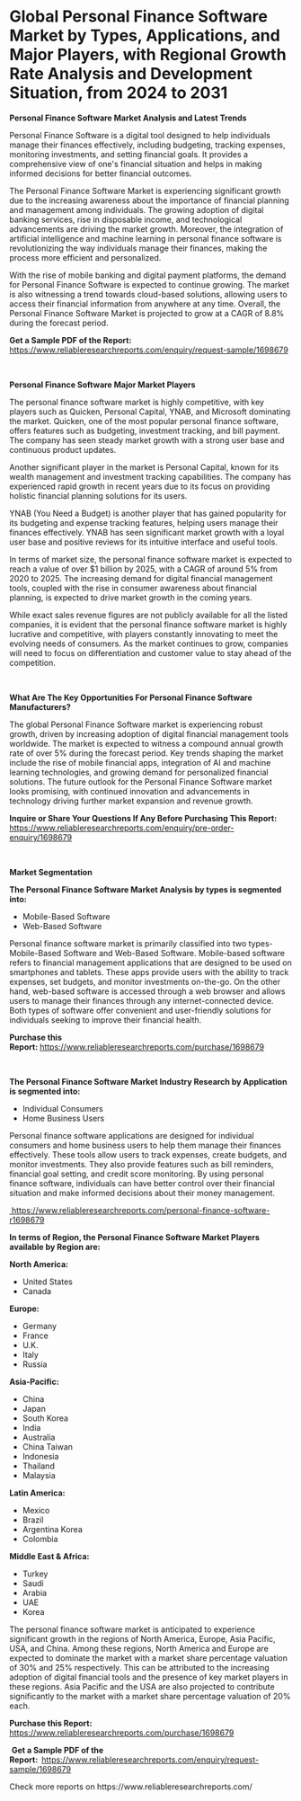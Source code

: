 <p><h1>Global Personal Finance Software Market by Types, Applications, and Major Players, with Regional Growth Rate Analysis and Development Situation, from 2024 to 2031</h1></p><p><strong>Personal Finance Software Market Analysis and Latest Trends</strong></p>
<p><p>Personal Finance Software is a digital tool designed to help individuals manage their finances effectively, including budgeting, tracking expenses, monitoring investments, and setting financial goals. It provides a comprehensive view of one's financial situation and helps in making informed decisions for better financial outcomes.</p><p>The Personal Finance Software Market is experiencing significant growth due to the increasing awareness about the importance of financial planning and management among individuals. The growing adoption of digital banking services, rise in disposable income, and technological advancements are driving the market growth. Moreover, the integration of artificial intelligence and machine learning in personal finance software is revolutionizing the way individuals manage their finances, making the process more efficient and personalized.</p><p>With the rise of mobile banking and digital payment platforms, the demand for Personal Finance Software is expected to continue growing. The market is also witnessing a trend towards cloud-based solutions, allowing users to access their financial information from anywhere at any time. Overall, the Personal Finance Software Market is projected to grow at a CAGR of 8.8% during the forecast period.</p></p>
<p><strong>Get a Sample PDF of the Report:&nbsp;</strong> <a href="https://www.reliableresearchreports.com/enquiry/request-sample/1698679">https://www.reliableresearchreports.com/enquiry/request-sample/1698679</a></p>
<p>&nbsp;</p>
<p><strong>Personal Finance Software Major Market Players</strong></p>
<p><p>The personal finance software market is highly competitive, with key players such as Quicken, Personal Capital, YNAB, and Microsoft dominating the market. Quicken, one of the most popular personal finance software, offers features such as budgeting, investment tracking, and bill payment. The company has seen steady market growth with a strong user base and continuous product updates.</p><p>Another significant player in the market is Personal Capital, known for its wealth management and investment tracking capabilities. The company has experienced rapid growth in recent years due to its focus on providing holistic financial planning solutions for its users.</p><p>YNAB (You Need a Budget) is another player that has gained popularity for its budgeting and expense tracking features, helping users manage their finances effectively. YNAB has seen significant market growth with a loyal user base and positive reviews for its intuitive interface and useful tools.</p><p>In terms of market size, the personal finance software market is expected to reach a value of over $1 billion by 2025, with a CAGR of around 5% from 2020 to 2025. The increasing demand for digital financial management tools, coupled with the rise in consumer awareness about financial planning, is expected to drive market growth in the coming years.</p><p>While exact sales revenue figures are not publicly available for all the listed companies, it is evident that the personal finance software market is highly lucrative and competitive, with players constantly innovating to meet the evolving needs of consumers. As the market continues to grow, companies will need to focus on differentiation and customer value to stay ahead of the competition.</p></p>
<p>&nbsp;</p>
<p><strong>What Are The Key Opportunities For Personal Finance Software Manufacturers?</strong></p>
<p><p>The global Personal Finance Software market is experiencing robust growth, driven by increasing adoption of digital financial management tools worldwide. The market is expected to witness a compound annual growth rate of over 5% during the forecast period. Key trends shaping the market include the rise of mobile financial apps, integration of AI and machine learning technologies, and growing demand for personalized financial solutions. The future outlook for the Personal Finance Software market looks promising, with continued innovation and advancements in technology driving further market expansion and revenue growth.</p></p>
<p><strong>Inquire or Share Your Questions If Any Before Purchasing This Report:</strong> <a href="https://www.reliableresearchreports.com/enquiry/pre-order-enquiry/1698679">https://www.reliableresearchreports.com/enquiry/pre-order-enquiry/1698679</a></p>
<p>&nbsp;</p>
<p><strong>Market Segmentation</strong></p>
<p><strong>The Personal Finance Software Market Analysis by types is segmented into:</strong></p>
<p><ul><li>Mobile-Based Software</li><li>Web-Based Software</li></ul></p>
<p><p>Personal finance software market is primarily classified into two types- Mobile-Based Software and Web-Based Software. Mobile-based software refers to financial management applications that are designed to be used on smartphones and tablets. These apps provide users with the ability to track expenses, set budgets, and monitor investments on-the-go. On the other hand, web-based software is accessed through a web browser and allows users to manage their finances through any internet-connected device. Both types of software offer convenient and user-friendly solutions for individuals seeking to improve their financial health.</p></p>
<p><strong>Purchase this Report:&nbsp;</strong><a href="https://www.reliableresearchreports.com/purchase/1698679">https://www.reliableresearchreports.com/purchase/1698679</a></p>
<p>&nbsp;</p>
<p><strong>The Personal Finance Software Market Industry Research by Application is segmented into:</strong></p>
<p><ul><li>Individual Consumers</li><li>Home Business Users</li></ul></p>
<p><p>Personal finance software applications are designed for individual consumers and home business users to help them manage their finances effectively. These tools allow users to track expenses, create budgets, and monitor investments. They also provide features such as bill reminders, financial goal setting, and credit score monitoring. By using personal finance software, individuals can have better control over their financial situation and make informed decisions about their money management.</p></p>
<p><a href="https://www.reliableresearchreports.com/personal-finance-software-r1698679">&nbsp;https://www.reliableresearchreports.com/personal-finance-software-r1698679</a></p>
<p><strong>In terms of Region, the Personal Finance Software Market Players available by Region are:</strong></p>
<p>
    <p> <strong> North America: </strong>
        <ul>
            <li>United States</li>
            <li>Canada</li>
        </ul>
        </p> 
    <p> <strong> Europe: </strong>
        <ul>
            <li>Germany</li>
            <li>France</li>
            <li>U.K.</li>
            <li>Italy</li>
            <li>Russia</li>
        </ul>
        </p> 
    <p> <strong> Asia-Pacific: </strong>
        <ul>
            <li>China</li>
            <li>Japan</li>
            <li>South Korea</li>
            <li>India</li>
            <li>Australia</li>
            <li>China Taiwan</li>
            <li>Indonesia</li>
            <li>Thailand</li>
            <li>Malaysia</li>
        </ul>
        </p> 
    <p> <strong> Latin America: </strong>
        <ul>
            <li>Mexico</li>
            <li>Brazil</li>
            <li>Argentina Korea</li>
            <li>Colombia</li>
        </ul>
        </p> 
    <p> <strong> Middle East & Africa: </strong>
        <ul>
            <li>Turkey</li>
            <li>Saudi</li>
            <li>Arabia</li>
            <li>UAE</li>
            <li>Korea</li>
        </ul>
    </p>
    </p>
<p><p>The personal finance software market is anticipated to experience significant growth in the regions of North America, Europe, Asia Pacific, USA, and China. Among these regions, North America and Europe are expected to dominate the market with a market share percentage valuation of 30% and 25% respectively. This can be attributed to the increasing adoption of digital financial tools and the presence of key market players in these regions. Asia Pacific and the USA are also projected to contribute significantly to the market with a market share percentage valuation of 20% each.</p></p>
<p><strong>Purchase this Report: </strong><a href="https://www.reliableresearchreports.com/purchase/1698679">https://www.reliableresearchreports.com/purchase/1698679</a></p>
<p>&nbsp;<strong>Get a Sample PDF of the Report:&nbsp;&nbsp;</strong><a href="https://www.reliableresearchreports.com/enquiry/request-sample/1698679">https://www.reliableresearchreports.com/enquiry/request-sample/1698679</a></p>
<p><strong></strong></p>
<p>Check more reports on https://www.reliableresearchreports.com/</p>